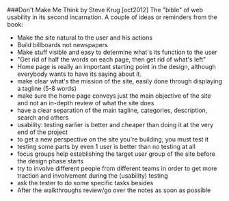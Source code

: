 ###Don't Make Me Think by Steve Krug [oct2012]
The "bible" of web usability in its second incarnation. A couple of ideas or reminders from the book:

+ Make the site natural to the user and his actions
+ Build billboards not newspapers
+ Make stuff visible and easy to determine what's its function to the user
+ "Get rid of half the words on each page, then get rid of what's left"
+ Home page is really an important starting point in the design, although everybody wants to have its saying about it.
+ make clear what's the mission of the site, easily done through displaying a tagline (5-8 words)
+ make sure the home page conveys just the main objective of the site and not an in-depth review of what the site does
+ have a clear separation of the main tagline, categories, description, search and others
+ usability: testing earlier is better and cheaper than doing it at the very end of the project
+ to get a new perspective on the site you're building, you must test it
+ testing some parts by even 1 user is better than no testing at all
+ focus groups help establishing the target user group of the site before the design phase starts
+ try to involve different people from different teams in order to get more traction and involvement during the (usability) testing
+ ask the tester to do some specific tasks besides
+ After the walkthroughs review/go over the notes as soon as possible
